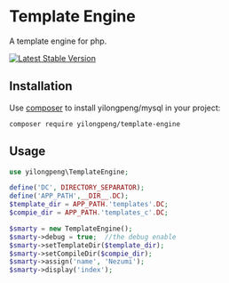 Template Engine
===============

A template engine for php.

[![Latest Stable Version](https://poser.pugx.org/yilongpeng/template-engine/v/stable)](https://packagist.org/packages/yilongpeng/template-engine)



## Installation

Use [composer](http://getcomposer.org) to install yilongpeng/mysql in your project:

```
composer require yilongpeng/template-engine
```

## Usage

```php
use yilongpeng\TemplateEngine;

define('DC', DIRECTORY_SEPARATOR);
define('APP_PATH',__DIR__.DC);
$template_dir = APP_PATH.'templates'.DC;
$compie_dir = APP_PATH.'templates_c'.DC;

$smarty = new TemplateEngine();
$smarty->debug = true;  //the debug enable
$smarty->setTemplateDir($template_dir);
$smarty->setCompileDir($compie_dir);
$smarty->assign('name', 'Nezumi');
$smarty->display('index');
```


